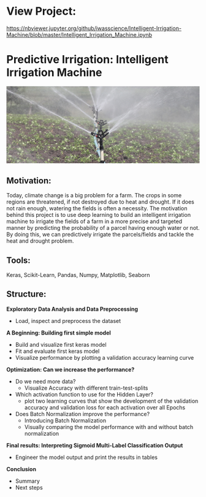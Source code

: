# View Project: 

https://nbviewer.jupyter.org/github/iwasscience/Intelligent-Irrigation-Machine/blob/master/Intelligent_Irrigation_Machine.ipynb

# Predictive Irrigation: Intelligent Irrigation Machine
![irrigation](Data/irrigation.jpg)

## Motivation:

Today, climate change is a big problem for a farm. The crops in some regions are threatened, if not destroyed due to heat and drought. If it does not rain enough, watering the fields is often a necessity. The motivation behind this project is to use deep learning to build an intelligent irrigation machine to irrigate the fields of a farm in a more precise and targeted manner by predicting the probability of a parcel having enough water or not. By doing this, we can predictively irrigate the parcels/fields and tackle the heat and drought problem. 

## Tools:

Keras,
Scikit-Learn,
Pandas,
Numpy,
Matplotlib,
Seaborn


## Structure:

**Exploratory Data Analysis and Data Preprocessing**

  - Load, inspect and preprocess the dataset 
  
**A Beginning: Building first simple model**

  - Build and visualize first keras model 
  - Fit and evaluate first keras model
  - Visualize performance by plotting a validation accuracy learning curve
  
**Optimization: Can we increase the performance?**

  - Do we need more data?
    - Visualize Accuracy with different train-test-splits
  - Which activation function to use for the Hidden Layer?
    - plot two learning curves that show the development of the validation accuracy and validation loss for each activation
      over all Epochs 
  - Does Batch Normalization improve the performance?
    - Introducing Batch Normalization
    - Visually comparing the model performance with and without batch normalization

**Final results: Interpreting Sigmoid Multi-Label Classification Output**

- Engineer the model output and print the results in tables
    
**Conclusion**

  - Summary
  - Next steps

   
  
  
